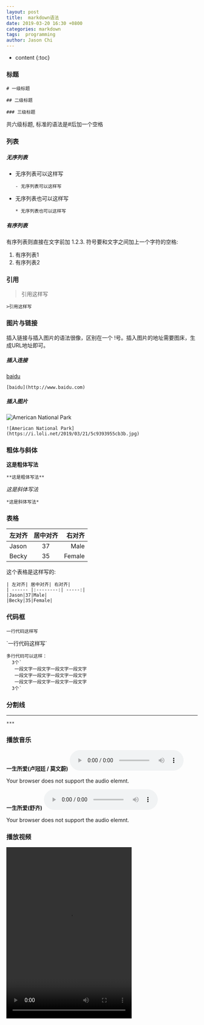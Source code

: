 ```yaml
---
layout: post
title:  markdown语法
date: 2019-03-20 16:30 +0800
categories: markdown
tags:  programming
author: Jason Chi
---
```

* content
{:toc}





### 标题

`# 一级标题`

`## 二级标题`

`### 三级标题`

共六级标题, 标准的语法是#后加一个空格

### 列表
##### 无序列表
- 无序列表可以这样写

  `- 无序列表可以这样写`
* 无序列表也可以这样写

  `* 无序列表也可以这样写`

##### 有序列表
有序列表则直接在文字前加 1.2.3. 符号要和文字之间加上一个字符的空格:
1. 有序列表1
2. 有序列表2

### 引用
>引用这样写

`>引用这样写`

### 图片与链接
插入链接与插入图片的语法很像，区别在一个 !号。插入图片的地址需要图床，生成URL地址即可。

##### 插入连接
[baidu](http://www.baidu.com)

`[baidu](http://www.baidu.com)`

##### 插入图片

![American National Park](https://i.loli.net/2019/03/21/5c9393955cb3b.jpg)

`![American National Park](https://i.loli.net/2019/03/21/5c9393955cb3b.jpg)`

### 粗体与斜体
**这是粗体写法**

`**这是粗体写法**`

*这是斜体写法*

`*这是斜体写法*`

### 表格
| 左对齐| 居中对齐|右对齐  |
| ------ |:--------:| -----:|
|Jason|37|Male|
|Becky|35|Female|

这个表格是这样写的:
```
| 左对齐| 居中对齐| 右对齐|
| ------ |:--------:| -----:|
|Jason|37|Male|
|Becky|35|Female|
```

### 代码框
`一行代码这样写`

\`一行代码这样写`

```
多行代码可以这样：
  3个`
   一段文字一段文字一段文字一段文字
   一段文字一段文字一段文字一段文字
   一段文字一段文字一段文字一段文字
  3个`
```

### 分割线
***

`***`

### 播放音乐
**一生所爱(卢冠廷 / 莫文蔚)**
<audio controls="controls">
  <source src="/music/love_once_a_life_male.mp3"  type="audio/mp3">
  <p>Your browser does not support the audio elemnt.</p>
</audio>

**一生所爱(舒齐)**
<audio controls="controls">
  <source src="/music/love_once_a_life_female.mp3"  type="audio/mp3">
  <p>Your browser does not support the audio elemnt.</p>
</audio>

### 播放视频
<video controls="controls" width="330" height="450">
  <source type="video/mp4" src="/video/test.mp4"></source>
  <p>Your browser does not support the video element.</p>
</video>
